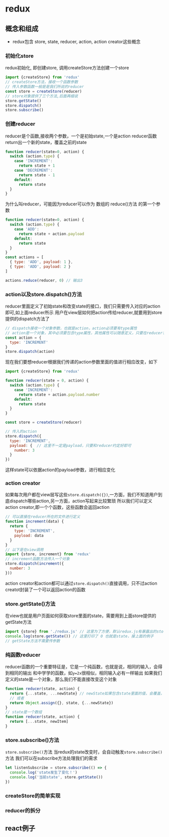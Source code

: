 # redux

## 概念和组成
- redux包含 store, state, reducer, action, action creator这些概念

### 初始化store
redux初始化, 即创建store, 调用createStore方法创建一个store
```js
import {createStore} from 'redux'
// createStore方法，接收一个函数参数
// 传入参数函数一般是是我们所说的reducer
const store = createStore(reducer)
// store对象提供了三个方法,后面再细说
store.getState()
store.dispatch()
store.subscribe()
```

### 创建reducer
reducer是个函数,接收两个参数，一个是初始state,一个是action
reducer函数return出一个新的state，覆盖之前的state
```js
function reducer(state=0, action) {
  switch (action.type) {
    case 'INCREMENT':
      return state + 1
    case 'DECREMENT':
      return state - 1
    default:
      return state
  }
}
```
为什么叫reducer，可能因为reducer可以作为 数组的 reduce()方法 的第一个参数
```js
function reducer(state=0, action) {
  switch (action.type) {
    case 'ADD':
      return state + action.payload
    default:
      return state
  }
}
const actions = [
  { type: 'ADD', payload: 1 },
  { type: 'ADD', payload: 2 }
]

actions.reduce(reducer, 0) // 输出3
```

### action以及store.dispatch()方法
reducer里面定义了初始state和改变state的接口，我们只需要传入对应的action即可,如上面reducer所示
用户在view层如何把action传给reducer,就要用到store提供的dispatch方法了
```js
// dispatch接收一个对象参数，也就是action，action必须要有type属性
// action是一个对象，其中必须要包含type属性，其他属性可以随意定义，只要在reducer有对应处理即可
const action = {
  type: 'INCREMENT'
}
store.dispatch(action)
```

现在我们要想reducer根据我们传递的action参数里面的值进行相应改变，如下
```js
import {createStore} from 'redux'

function reducer(state = 0, action) {
  switch (action.type) {
    case 'INCREMENT':
      return state + action.payload.number
    default:
      return state
  }
}

const store = createStore(reducer)

// 传入的action
store.dispatch({
  type: 'INCREMENT',
  payload: {  // 这里不一定是payload，只要和reducer约定好即可
    number: 3
  }
})
```
这样state可以依据action的payload参数，进行相应变化

### action creator
如果每次用户都在view层写这些`store.dispatch({})`,一方面，我们不知道用户到底dispatch哪些action,另一方面，action写起来比较繁琐
所以我们可以定义action creator,即一个个函数，这些函数会返回action
```js
// 可以直接在reducer所在的文件进行定义
function increment(data) {
  return {
    type: 'INCREMENT',
    payload: data
  }
}
// 以下是在view调用
import {store, increment} from 'redux'
// increment函数方法传入一个对象
store.dispatch(increment({
  number: 3
}))
```
action creator和action都可以通过`store.dispatch()`直接调用，只不过action creatot封装了一个可以返回action的函数

### store.getState()方法
在view也就是用户页面如何获取store里面的state，需要用到上面store提供的getState方法
```js
import {store} from './redux.js' // 这里为了方便，默认redux.js有暴露出的store对象
console.log(store.getState()) // 这里打印了 0 也就是state，接上面的例子
// getState方法不需要传参数
```

### 纯函数reducer
reducer函数的一个重要特征是，它是一个纯函数，也就是说，相同的输入，会得到相同的输出
和中学学的函数，如`y=2x`很相似，相同输入必有一样输出
如果我们定义的state是一个对象，那么我们不能直接改变这个对象
```js
function reducer(state, action) {
  return {...state, ...newState} // newState如果包含state里面的值，会覆盖，否则，会新建
  // 或者
  return Object.assign({}, state, {...newState})
}
// state是一个数组
function reducer(state, action) {
  return [...state, newItem]
}
```

### store.subscribe()方法
`store.subscribe()`方法
当redux的state改变时，会自动触发`store.subscribe()`方法
我们可以在subscribe方法处理我们的需求
```js
let listenSubscribe = store.subscribe(() => {
  console.log('state发生了变化！')
  console.log('当前state', store.getState())
})
```

### createStore的简单实现
### reducer的拆分

## react例子